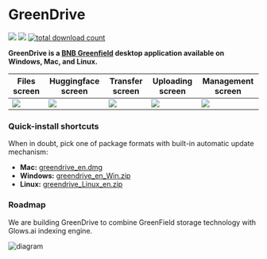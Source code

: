 # GreenDrive

[![](https://img.shields.io/badge/made%20by-greendrive-blue.svg?style=flat-square)](https://greendrive.app/)
[![](https://img.shields.io/badge/project-glows.ai-blue.svg?style=flat-square)](http://glows.ai/)
[![total download count](https://img.shields.io/github/downloads/greendrive/greendrive/total.svg?style=flat-square&label=all%20downloads)](https://github.com/greendrive/greendrive/releases)

**GreenDrive is a [BNB Greenfield](https://greenfield.bnbchain.org/en) desktop application available on Windows, Mac, and Linux.**

| Files screen | Huggingface screen | Transfer screen | Uploading screen | Management screen|
|-------|---------|-------|----------|------|
| ![](https://github.com/greendrive/greendrive/assets/109056914/0adc36dc-8e46-4d5d-a266-d505baf5b8d0) | ![](https://github.com/greendrive/greendrive/assets/109056914/ffc2296e-fed0-4ae7-889a-007e6ee96b18) | ![](https://github.com/greendrive/greendrive/assets/109056914/6456bbe4-2fd1-4de9-9748-b5f3d089ee2a) | ![](https://github.com/greendrive/greendrive/assets/109056914/8a332081-07cb-4dae-9d03-952ef3533d9a) | ![](https://github.com/greendrive/greendrive/assets/109056914/2c7471b9-15b7-4dca-b9ca-3501fd466cdb) |

### Quick-install shortcuts

When in doubt, pick one of package formats with built-in automatic update mechanism:

- **Mac:** [greendrive_en.dmg](https://github.com/greendrive/greendrive/releases/download/v0.9.1/greendrive_en.dmg)
- **Windows:** [greendrive_en_Win.zip](https://github.com/greendrive/greendrive/releases/download/v0.9.1/greendrive_en_Win.zip)
- **Linux:**  [greendrive_Linux_en.zip](https://github.com/greendrive/greendrive/releases/download/v0.9.1/greendrive_Linux_en.zip)

### Roadmap

We are building GreenDrive to combine GreenField storage technology with Glows.ai indexing engine.

![diagram](https://github.com/greendrive/greendrive/assets/109056914/d32bc939-5538-435e-9ba5-62ba522aeea5)
